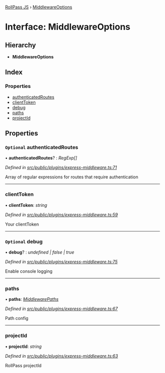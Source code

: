 [RollPass JS](../README.md) › [MiddlewareOptions](middlewareoptions.md)

# Interface: MiddlewareOptions

## Hierarchy

* **MiddlewareOptions**

## Index

### Properties

* [authenticatedRoutes](middlewareoptions.md#optional-authenticatedroutes)
* [clientToken](middlewareoptions.md#clienttoken)
* [debug](middlewareoptions.md#optional-debug)
* [paths](middlewareoptions.md#paths)
* [projectId](middlewareoptions.md#projectid)

## Properties

### `Optional` authenticatedRoutes

• **authenticatedRoutes**? : *RegExp[]*

*Defined in [src/public/plugins/express-middleware.ts:71](https://github.com/RollPass/rollpass-js/blob/24d55ba/src/public/plugins/express-middleware.ts#L71)*

Array of regular expressions for routes that require authentication

___

###  clientToken

• **clientToken**: *string*

*Defined in [src/public/plugins/express-middleware.ts:59](https://github.com/RollPass/rollpass-js/blob/24d55ba/src/public/plugins/express-middleware.ts#L59)*

Your clientToken

___

### `Optional` debug

• **debug**? : *undefined | false | true*

*Defined in [src/public/plugins/express-middleware.ts:75](https://github.com/RollPass/rollpass-js/blob/24d55ba/src/public/plugins/express-middleware.ts#L75)*

Enable console logging

___

###  paths

• **paths**: *[MiddlewarePaths](middlewarepaths.md)*

*Defined in [src/public/plugins/express-middleware.ts:67](https://github.com/RollPass/rollpass-js/blob/24d55ba/src/public/plugins/express-middleware.ts#L67)*

Path config

___

###  projectId

• **projectId**: *string*

*Defined in [src/public/plugins/express-middleware.ts:63](https://github.com/RollPass/rollpass-js/blob/24d55ba/src/public/plugins/express-middleware.ts#L63)*

RollPass projectId
